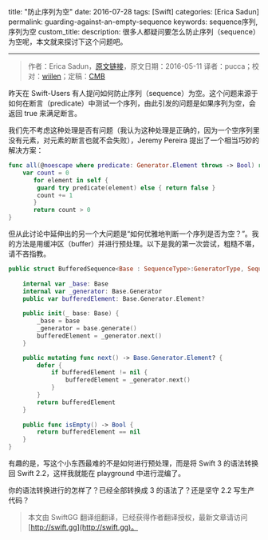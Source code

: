title: "防止序列为空"
date: 2016-07-28
tags: [Swift]
categories: [Erica Sadun]
permalink: guarding-against-an-empty-sequence
keywords: sequence序列,序列为空
custom_title: 
description: 很多人都疑问要怎么防止序列（sequence）为空呢，本文就来探讨下这个问题吧。

---
> 作者：Erica Sadun，[原文链接](http://ericasadun.com/2016/05/11/guarding-against-an-empty-sequence/)，原文日期：2016-05-11
> 译者：pucca；校对：[wiilen](http://www.jianshu.com/users/b7978363eb99/latest_articles)；定稿：[CMB](https://github.com/chenmingbiao)
  







<!--此处开始正文-->

昨天在 Swift-Users 有人提问如何防止序列（sequence）为空。这个问题来源于如何在断言（predicate）中测试一个序列，由此引发的问题是如果序列为空，会返回 true 来满足断言。

<!--more-->

我们先不考虑这种处理是否有问题（我认为这种处理是正确的，因为一个空序列里没有元素，对元素的断言也就不会失败），Jeremy Pereira 提出了一个相当巧妙的解决方案：

```swift
func all(@noescape where predicate: Generator.Element throws -> Bool) rethrows -> Bool {
	var count = 0
       for element in self {
	    guard try predicate(element) else { return false }
	    count += 1
       }
       return count > 0
}
```

但从此讨论中延伸出的另一个大问题是“如何优雅地判断一个序列是否为空？”。我的方法是用缓冲区（buffer）并进行预处理。以下是我的第一次尝试，粗糙不堪，请不吝指教。

```swift
public struct BufferedSequence<Base : SequenceType>:GeneratorType, SequenceType {
    
    internal var _base: Base
    internal var _generator: Base.Generator
    public var bufferedElement: Base.Generator.Element?
    
    public init(_ base: Base) {
        _base = base
        _generator = base.generate()
        bufferedElement = _generator.next()
    }

    public mutating func next() -> Base.Generator.Element? {
        defer {
            if bufferedElement != nil {
                bufferedElement = _generator.next()
            }
        }
        return bufferedElement
    }
    
    public func isEmpty() -> Bool {
        return bufferedElement == nil
    }
}
```

有趣的是，写这个小东西最难的不是如何进行预处理，而是将 Swift 3 的语法转换回 Swift 2.2，这样我就能在 playground 中进行混编了。

你的语法转换进行的怎样了？已经全部转换成 3 的语法了？还是坚守 2.2 写生产代码？

> 本文由 SwiftGG 翻译组翻译，已经获得作者翻译授权，最新文章请访问 [http://swift.gg](http://swift.gg)。